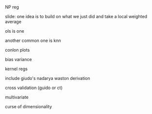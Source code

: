 NP reg

slide: one idea is to build on what we just did and take a local weighted average

ols is one 

another common one is knn 

conlon plots

bias variance 

kernel regs 

include giudo's nadarya waston derivation

cross validation (guido or ct)

multivariate 

curse of dimensionality
